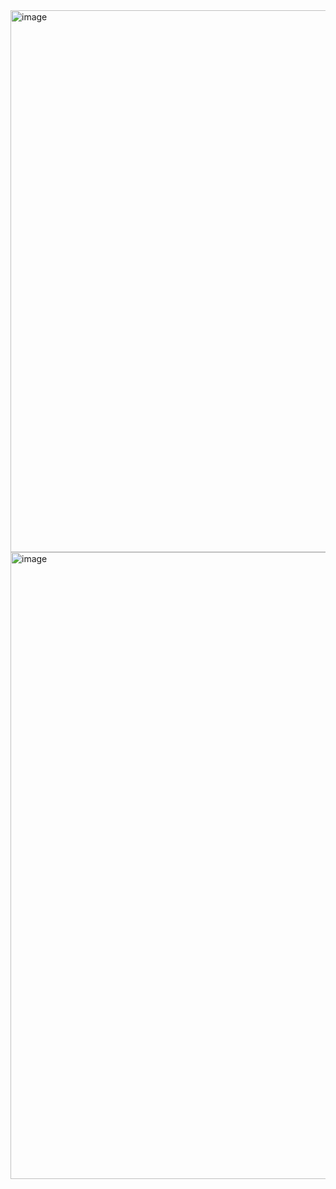 <img width="1775" height="867" alt="image" src="https://github.com/user-attachments/assets/0a1878a4-ff6c-4582-8e09-b3e7cbff2de1" />
<img width="1802" height="1003" alt="image" src="https://github.com/user-attachments/assets/bcdc476e-95d9-4a09-b13a-a324df443f8a" />


